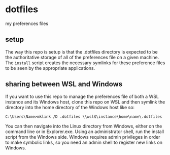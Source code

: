 # dotfiles

my preferences files

## setup

The way this repo is setup is that the .dotfiles directory is expected to be
the authoritative storage of all of the preferences file on a given machine.
The `install` script creates the necessary symlinks for these preference files
to be seen by the appropriate applications.

## sharing between WSL and Windows

If you want to use this repo to manage the preferences file of both a WSL
instance and its Windows host, clone this repo on WSL and then symlink the
directory into the home directory of the Windows host like so:

    C:\Users\Name>mklink /D .dotfiles \\wsl$\instance\home\name\.dotfiles

You can then navigate into the Linux directory from Windows, either on the
command line or in Explorer.exe. Using an administrator shell, run the install
script from the Windows side. Windows requires admin privileges in order to
make symbolic links, so you need an admin shell to register new links on
Windows.
